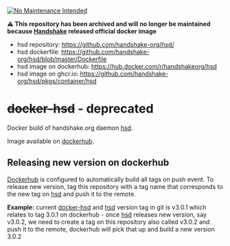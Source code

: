 [![No Maintenance Intended](http://unmaintained.tech/badge.svg)](http://unmaintained.tech/)

**:warning: This repository has been archived and will no longer be maintained because [Handshake](https://handshake.org/) released official docker image**

- hsd repository: https://github.com/handshake-org/hsd/
- hsd dockerfile: https://github.com/handshake-org/hsd/blob/master/Dockerfile
- hsd image on dockerhub: https://hub.docker.com/r/handshakeorg/hsd
- hsd image on ghcr.io: https://github.com/handshake-org/hsd/pkgs/container/hsd

# ~~docker-hsd~~ - deprecated

Docker build of handshake.org daemon [hsd](https://github.com/handshake-org/hsd).

Image available on [dockerhub](https://hub.docker.com/r/skynetlabs/hsd).

## Releasing new version on dockerhub

[Dockerhub](https://hub.docker.com/r/skynetlabs/hsd) is configured to automatically build all tags on push event. To release new version, tag this repository with a tag name that corresponds to the new tag on [hsd](https://github.com/handshake-org/hsd) and push it to the remote.

**Example:** current [docker-hsd](https://hub.docker.com/r/skynetlabs/hsd) and [hsd](https://github.com/handshake-org/hsd) version tag in git is v3.0.1 which relates to tag 3.0.1 on dockerhub - once [hsd](https://github.com/handshake-org/hsd) releases new version, say v3.0.2, we need to create a tag on this repository also called v3.0.2 and push it to the remote, dockerhub will pick that up and build a new version 3.0.2
